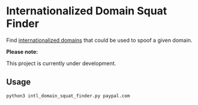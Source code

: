 # Internationalized Domain Squat Finder

Find [internationalized domains](https://en.wikipedia.org/wiki/Internationalized_domain_name "Internationalized Domains") that could be used to spoof a given domain.

**Please note:**

This project is currently under development.

## Usage

`python3 intl_domain_squat_finder.py paypal.com`
